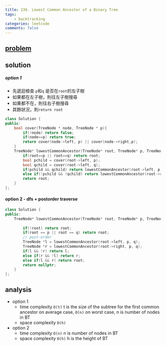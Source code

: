 ```yaml
---
title: 236. Lowest Common Ancestor of a Binary Tree
tags:  
    - backtracking
categories: leetcode
comments: false
---
```


## [problem](https://leetcode.com/problems/lowest-common-ancestor-of-a-binary-tree/)


## solution


##### option 1 

- 先遞迴檢查 `p`和`q` 是否在`root`的左子樹
- 如果都在左子樹，則往左子樹搜尋
- 如果都不在，則往右子樹搜尋
- 其餘狀況，則`return root`

```c++
class Solution {
public:
    bool cover(TreeNode * node, TreeNode * p){
        if(!node) return false;
        if(node==p) return true;
        return cover(node->left, p) || cover(node->right,p); 
    }
    TreeNode* lowestCommonAncestor(TreeNode* root, TreeNode* p, TreeNode* q) {
        if(root==p || root==q) return root;
        bool pchild = cover(root->left, p);
        bool qchild = cover(root->left, q);
        if(pchild && qchild) return lowestCommonAncestor(root->left, p, q);
        else if(!pchild && !qchild) return lowestCommonAncestor(root->right, p, q);
        return root;      
    }
};
```

#### option 2 - dfs + postorder traverse

```c++
class Solution {
public:
    TreeNode* lowestCommonAncestor(TreeNode* root, TreeNode* p, TreeNode* q) {
        
        if(!root) return root;
        if(root == p || root == q) return root;
        // post-order
        TreeNode *l = lowestCommonAncestor(root->left, p, q);
        TreeNode *r = lowestCommonAncestor(root->right, p, q);
        if(l && !r) return l;
        else if(r && !l) return r;
        else if(l && r) return root;
        return nullptr;
    }
};
```

## analysis
- option 1 
    - time complexity `O(t)` t is the size of the subtree for the first common ancestor on average case, `O(n)` on worst case, n is number of nodes in BT
    - space complexity `O(h)`
- option 2
    - time complexity `O(n)` n is number of nodes in BT
    - space complexity `O(h)` h is the height of BT